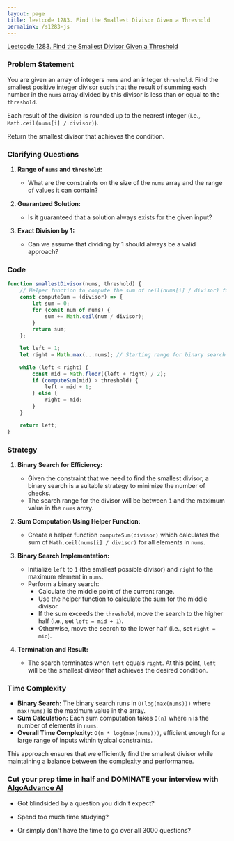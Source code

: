 ```yaml
---
layout: page
title: leetcode 1283. Find the Smallest Divisor Given a Threshold
permalink: /s1283-js
---
```

[Leetcode 1283. Find the Smallest Divisor Given a Threshold](https://algoadvance.github.io/algoadvance/l1283)
### Problem Statement

You are given an array of integers `nums` and an integer `threshold`. Find the smallest positive integer divisor such that the result of summing each number in the `nums` array divided by this divisor is less than or equal to the `threshold`.

Each result of the division is rounded up to the nearest integer (i.e., `Math.ceil(nums[i] / divisor)`).

Return the smallest divisor that achieves the condition.

### Clarifying Questions

1. **Range of `nums` and `threshold`:**
   - What are the constraints on the size of the `nums` array and the range of values it can contain?
   
2. **Guaranteed Solution:**
   - Is it guaranteed that a solution always exists for the given input?

3. **Exact Division by 1:**
   - Can we assume that dividing by 1 should always be a valid approach?

### Code

```javascript
function smallestDivisor(nums, threshold) {
    // Helper function to compute the sum of ceil(nums[i] / divisor) for the entire array
    const computeSum = (divisor) => {
        let sum = 0;
        for (const num of nums) {
            sum += Math.ceil(num / divisor);
        }
        return sum;
    };

    let left = 1;
    let right = Math.max(...nums); // Starting range for binary search

    while (left < right) {
        const mid = Math.floor((left + right) / 2);
        if (computeSum(mid) > threshold) {
            left = mid + 1;
        } else {
            right = mid;
        }
    }

    return left;
}
```

### Strategy

1. **Binary Search for Efficiency:**
   - Given the constraint that we need to find the smallest divisor, a binary search is a suitable strategy to minimize the number of checks.
   - The search range for the divisor will be between `1` and the maximum value in the `nums` array.

2. **Sum Computation Using Helper Function:**
   - Create a helper function `computeSum(divisor)` which calculates the sum of `Math.ceil(nums[i] / divisor)` for all elements in `nums`.

3. **Binary Search Implementation:**
   - Initialize `left` to `1` (the smallest possible divisor) and `right` to the maximum element in `nums`.
   - Perform a binary search:
     - Calculate the middle point of the current range.
     - Use the helper function to calculate the sum for the middle divisor.
     - If the sum exceeds the `threshold`, move the search to the higher half (i.e., set `left = mid + 1`).
     - Otherwise, move the search to the lower half (i.e., set `right = mid`).

4. **Termination and Result:**
   - The search terminates when `left` equals `right`. At this point, `left` will be the smallest divisor that achieves the desired condition.
   
### Time Complexity

- **Binary Search:** The binary search runs in `O(log(max(nums)))` where `max(nums)` is the maximum value in the array.
- **Sum Calculation:** Each sum computation takes `O(n)` where `n` is the number of elements in `nums`.
- **Overall Time Complexity:** `O(n * log(max(nums)))`, efficient enough for a large range of inputs within typical constraints.

This approach ensures that we efficiently find the smallest divisor while maintaining a balance between the complexity and performance.


### Cut your prep time in half and DOMINATE your interview with [AlgoAdvance AI](https://algoAdvance.com)

- Got blindsided by a question you didn't expect?

- Spend too much time studying?

- Or simply don't have the time to go over all 3000 questions?


